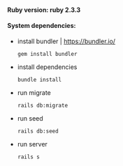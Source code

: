#### Ruby version: ruby 2.3.3

#### System dependencies:

* install bundler | https://bundler.io/
    ```
    gem install bundler
    ```

* install dependencies
    ```
    bundle install
    ```

* run migrate
  ```
  rails db:migrate
  ```

* run seed
  ```
  rails db:seed
  ```

* run server
  ```
  rails s
  ```

